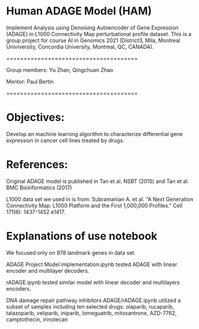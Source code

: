 # Human ADAGE Model (HAM)
Implement Analysis using Denoising Autoencoder of Gene Expression (ADAGE) in L1000 Connectivity Map perturbational profile dataset.
This is a group project for course AI in Genomics 2021 (District3, Mila, Montreal Univiversity, Concordia University, Montreal, QC, CANADA). 

======================================

Group members: Yu Zhan, Qingchuan Zhao

Mentor: Paul Bertin

======================================

# Objectives:
Develop an machine learning algorithm to characterize differential gene expression in cancer cell lines treated by drugs.


# References:
Original ADAGE model is published in Tan et al. NSBT (2015) and Tan et al. BMC Bioinformatics (2017)

L1000 data set we used in is from:
Subramanian A. et al. "A Next Generation Connectivity Map: L1000 Platform and the First 1,000,000 Profiles." Cell 171(6): 1437-1452 e1417.


# Explanations of use notebook

We focused only on 978 landmark genes in data set.

ADAGE Project Model implementation.ipynb tested ADAGE with linear encoder and multilayer decoders.

rADAGE.ipynb tested similar model with linear decoder and multilayers encoders.

DNA damage repair pathway inhibitors ADAGE/rADAGE.ipynb utilized a subset of samples including ten selected drugs:
olaparib, rucaparib, talazoparib, veliparib, iniparib, lomeguatrib, mitoxantrone, AZD-7762, camptothecin, irinotecan


